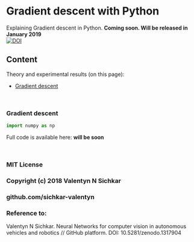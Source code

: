 # Gradient descent with Python
Explaining Gradient descent in Python. **Coming soon. Will be released in January 2019**
<br/>[![DOI](https://zenodo.org/badge/DOI/10.5281/zenodo.1317904.svg)](https://doi.org/10.5281/zenodo.1317904)

## Content
Theory and experimental results (on this page):

* [Gradient descent](#gradient-descent)

<br/>

### <a id="gradient-descent">Gradient descent</a>


```py
import numpy as np

```

Full code is available here: **will be soon** 

<br/>

### MIT License
### Copyright (c) 2018 Valentyn N Sichkar
### github.com/sichkar-valentyn
### Reference to:
Valentyn N Sichkar. Neural Networks for computer vision in autonomous vehicles and robotics // GitHub platform. DOI: 10.5281/zenodo.1317904
